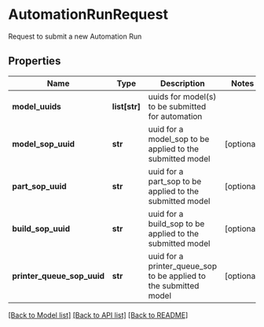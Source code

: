 # AutomationRunRequest

Request to submit a new Automation Run
## Properties
Name | Type | Description | Notes
------------ | ------------- | ------------- | -------------
**model_uuids** | **list[str]** | uuids for model(s) to be submitted for automation | 
**model_sop_uuid** | **str** | uuid for a model_sop to be applied to the submitted model | [optional] 
**part_sop_uuid** | **str** | uuid for a part_sop to be applied to the submitted model | [optional] 
**build_sop_uuid** | **str** | uuid for a build_sop to be applied to the submitted model | [optional] 
**printer_queue_sop_uuid** | **str** | uuid for a printer_queue_sop to be applied to the submitted model | [optional] 

[[Back to Model list]](../README.md#documentation-for-models) [[Back to API list]](../README.md#documentation-for-api-endpoints) [[Back to README]](../README.md)



